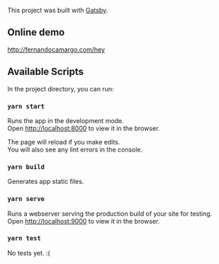 This project was built with [Gatsby](gatsbyjs.org).

## Online demo

http://fernandocamargo.com/hey

## Available Scripts

In the project directory, you can run:

### `yarn start`

Runs the app in the development mode.<br />
Open [http://localhost:8000](http://localhost:8000) to view it in the browser.

The page will reload if you make edits.<br />
You will also see any lint errors in the console.

### `yarn build`

Generates app static files.

### `yarn serve`

Runs a webserver serving the production build of your site for testing.<br />
Open [http://localhost:9000](http://localhost:9000) to view it in the browser.

### `yarn test`

No tests yet. :(
